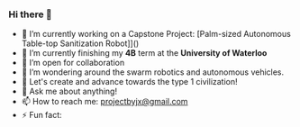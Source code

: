 ### Hi there 👋

<!--
**JXproject/JXproject** is a ✨ _special_ ✨ repository because its `README.md` (this file) appears on your GitHub profile.

Here are some ideas to get you started:
-->
- 🔭 I’m currently working on a Capstone Project: [Palm-sized Autonomous Table-top Sanitization Robot]]()
- 🌱 I’m currently finishing my **4B** term at the **University of Waterloo**
- 👯 I’m open for collaboration
- 🤔 I’m wondering around the swarm robotics and autonomous vehicles. 
- 👻 Let's create and advance towards the type 1 civilization!
- 💬 Ask me about anything!
- 📫 How to reach me: projectbyjx@gmail.com
- ⚡ Fun fact: 

